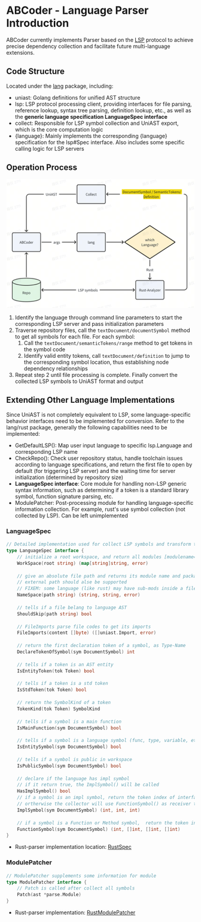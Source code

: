 # ABCoder - Language Parser Introduction

ABCoder currently implements Parser based on the [LSP](https://microsoft.github.io/language-server-protocol/) protocol to achieve precise dependency collection and facilitate future multi-language extensions.

## Code Structure

Located under the [lang](/lang) package, including:

- uniast: Golang definitions for unified AST structure
- lsp: LSP protocol processing client, providing interfaces for file parsing, reference lookup, syntax tree parsing, definition lookup, etc., as well as the **generic language specification LanguageSpec interface**
- collect: Responsible for LSP symbol collection and UniAST export, which is the core computation logic
- {language}: Mainly implements the corresponding {language} specification for the lsp#Spec interface. Also includes some specific calling logic for LSP servers

## Operation Process

![lang-parser](../images/lang-parser.png)

1. Identify the language through command line parameters to start the corresponding LSP server and pass initialization parameters
2. Traverse repository files, call the `textDocument/documentSymbol` method to get all symbols for each file. For each symbol:
   1. Call the `textDocument/semanticTokens/range` method to get tokens in the symbol code
   2. Identify valid entity tokens, call `textDocument/definition` to jump to the corresponding symbol location, thus establishing node dependency relationships
3. Repeat step 2 until file processing is complete. Finally convert the collected LSP symbols to UniAST format and output

## Extending Other Language Implementations

Since UniAST is not completely equivalent to LSP, some language-specific behavior interfaces need to be implemented for conversion. Refer to the lang/rust package, generally the following capabilities need to be implemented:

- GetDefaultLSP(): Map user input language to specific lsp.Language and corresponding LSP name
- CheckRepo(): Check user repository status, handle toolchain issues according to language specifications, and return the first file to open by default (for triggering LSP server) and the waiting time for server initialization (determined by repository size)
- **LanguageSpec interface**: Core module for handling non-LSP generic syntax information, such as determining if a token is a standard library symbol, function signature parsing, etc.
- ModulePatcher: Post-processing module for handling language-specific information collection. For example, rust's use symbol collection (not collected by LSP). Can be left unimplemented

### LanguageSpec

```go
// Detailed implementation used for collect LSP symbols and transform them to UniAST
type LanguageSpec interface {
    // initialize a root workspace, and return all modules [modulename=>abs-path] inside
    WorkSpace(root string) (map[string]string, error)

    // give an absolute file path and returns its module name and package path
    // external path should alse be supported
    // FIXEM: some language (like rust) may have sub-mods inside a file, but we still consider it as a unity mod here
    NameSpace(path string) (string, string, error)

    // tells if a file belang to language AST
    ShouldSkip(path string) bool

    // FileImports parse file codes to get its imports
    FileImports(content []byte) ([]uniast.Import, error)

    // return the first declaration token of a symbol, as Type-Name
    DeclareTokenOfSymbol(sym DocumentSymbol) int

    // tells if a token is an AST entity
    IsEntityToken(tok Token) bool

    // tells if a token is a std token
    IsStdToken(tok Token) bool

    // return the SymbolKind of a token
    TokenKind(tok Token) SymbolKind

    // tells if a symbol is a main function
    IsMainFunction(sym DocumentSymbol) bool

    // tells if a symbol is a language symbol (func, type, variable, etc) in workspace
    IsEntitySymbol(sym DocumentSymbol) bool

    // tells if a symbol is public in workspace
    IsPublicSymbol(sym DocumentSymbol) bool

    // declare if the language has impl symbol
    // if it return true, the ImplSymbol() will be called
    HasImplSymbol() bool
    // if a symbol is an impl symbol, return the token index of interface type, receiver type and first-method start (-1 means not found)
    // ortherwise the collector will use FunctionSymbol() as receiver type token index (-1 means not found)
    ImplSymbol(sym DocumentSymbol) (int, int, int)

    // if a symbol is a Function or Method symbol,  return the token index of Receiver (-1 means not found),TypeParameters, InputParameters and Outputs
    FunctionSymbol(sym DocumentSymbol) (int, []int, []int, []int)
}
```

- Rust-parser implementation location: [RustSpec](/lang/rust/spec.go)

### ModulePatcher

```go
// ModulePatcher supplements some information for module
type ModulePatcher interface {
    // Patch is called after collect all symbols
    Patch(ast *parse.Module)
}
```

- Rust-parser implementation: [RustModulePatcher](/lang/rust/patch.go)